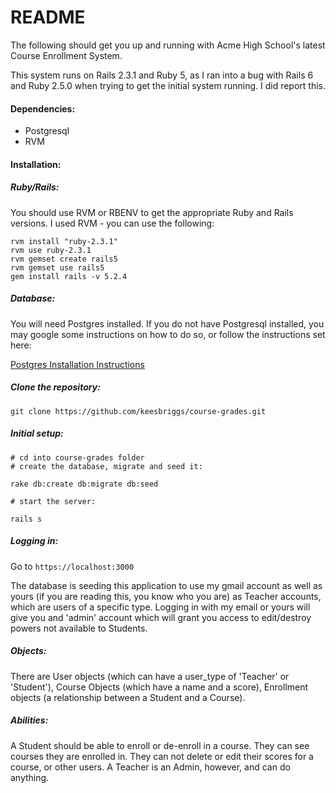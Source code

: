 # README

The following should get you up and running with Acme High School's latest Course Enrollment System.

This system runs on Rails 2.3.1 and Ruby 5, as I ran into a bug with Rails 6 and Ruby 2.5.0 when trying to get the initial system running. I did report this.

#### Dependencies:
- Postgresql
- RVM

#### Installation:

##### Ruby/Rails:

You should use RVM or RBENV to get the appropriate Ruby and Rails versions. I used RVM - you can use the following:

```
rvm install "ruby-2.3.1"
rvm use ruby-2.3.1
rvm gemset create rails5
rvm gemset use rails5
gem install rails -v 5.2.4
```
##### Database:

You will need Postgres installed. If you do not have Postgresql installed, you may google some instructions on how to do so, or follow the instructions set here:

[Postgres Installation Instructions](https://www.2ndquadrant.com/en/blog/pginstaller-install-postgresql/)

##### Clone the repository:

```
git clone https://github.com/keesbriggs/course-grades.git
```

##### Initial setup: 

```
# cd into course-grades folder
# create the database, migrate and seed it:

rake db:create db:migrate db:seed

# start the server:

rails s

```

##### Logging in:

Go to `https://localhost:3000`

The database is seeding this application to use my gmail account as well as yours (if you are reading this, you know who you are) as Teacher accounts, which are users of a specific type. Logging in with my email or yours will give you and 'admin' account which will grant you access to edit/destroy powers not available to Students. 


##### Objects:

There are User objects (which can have a user_type of 'Teacher' or 'Student'), Course Objects (which have a name and a score), Enrollment objects (a relationship between a Student and a Course).

##### Abilities:

A Student should be able to enroll or de-enroll in a course. They can see courses they are enrolled in. They can not delete or edit their scores for a course, or other users. A Teacher is an Admin, however, and can do anything.
